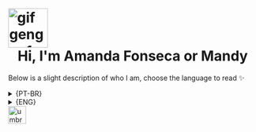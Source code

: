 <h1> 
<img align="center" alt="gif gengar 1" width="80px" src="https://media.tenor.com/w33hdDzoSE0AAAAi/haunter.gif"></a>
<center> Hi, I'm Amanda Fonseca or Mandy </center>
</h1>

 Below is a slight description of who I am, choose the language to read ✨
 
  <details align="left"> 
  <summary>{PT-BR}</summary> 
    👩🏼‍🎓 - Cursei tecnologia da informação entre os anos de 2018-2020 na FUNEC e atualmente estou realizando o curso de Analise e Desenvolvimento de Sistemas na UNA. 
  
   💻 -	Adoro um aprendizado constante, por esse motivo criei meu perfil no GitHub para que eu possa realizar testes de projetos e linguagens. 
   
   🚀 - Estou atualmente interessada em aprender sobre Git, React, Python e SQL, porém as vezes me aventuro por outras linguagens.	
</details>

<details align="left">
  <summary>{ENG}</summary> 
    👩🏼‍🎓 - I'm from 2002, studied information technology from 2018-2020 at FUNEC, and currently pursuing a degree in Systems Analysis and Development at UNA. 
  
  💻 - I love continuous learning, which is why I created my GitHub profile to experiment with projects and languages. 
 
   🚀 - I'm currently keen on learning about Git, React, Python, and SQL, but occasionally venture into other languages.
</details>

<img align="center" alt="umbreon and espeon" width="36px" src="https://media.tenor.com/xNMqySDiwd4AAAAi/pokemon-espeon.gif">


<!--
**mandybang/mandybang** is a ✨ _special_ ✨ repository because its `README.md` (this file) appears on your GitHub profile.

Here are some ideas to get you started:

- 🔭 I’m currently working on ...
- 🌱 I’m currently learning ...
- 👯 I’m looking to collaborate on ...
- 🤔 I’m looking for help with ...
- 💬 Ask me about ...
- 📫 How to reach me: ...
- 😄 Pronouns: ...
- ⚡ Fun fact: ...
-->
